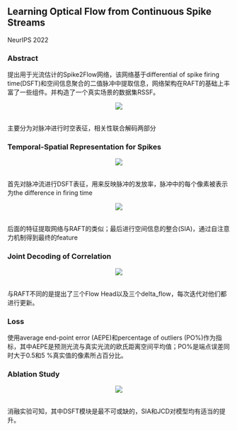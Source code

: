 ## Learning Optical Flow from Continuous Spike Streams

NeurIPS 2022

### Abstract

提出用于光流估计的Spike2Flow网络，该网络基于differential of spike firing time(DSFT)和空间信息聚合的二值脉冲中提取信息，网络架构在RAFT的基础上丰富了一些组件。并构造了一个真实场景的数据集RSSF。

<div align=center>
<img src="https://amao996.github.io/blogs/paper-reading/imgs/spike2flow/model.png" width="  ">
</div><br>

主要分为对脉冲进行时空表征，相关性联合解码两部分

### Temporal-Spatial Representation for Spikes

<div align=center>
<img src="https://amao996.github.io/blogs/paper-reading/imgs/spike2flow/encoder.png" width=" ">
</div><br>

首先对脉冲流进行DSFT表征，用来反映脉冲的发放率，脉冲中的每个像素被表示为the difference in firing time

<div align=center>
<img src="https://amao996.github.io/blogs/paper-reading/imgs/spike2flow/dsft.png" width=" ">
</div><br>

后面的特征提取网络与RAFT的类似；最后进行空间信息的整合(SIA)，通过自注意力机制得到最终的feature

### Joint Decoding of Correlation

<div align=center>
<img src="https://amao996.github.io/blogs/paper-reading/imgs/spike2flow/decoder.png" width=" ">
</div><br>

与RAFT不同的是提出了三个Flow Head以及三个delta_flow，每次迭代对他们都进行更新。

### Loss

使用average end-point error (AEPE)和percentage of outliers (PO%)作为指标，其中AEPE是预测光流与真实光流的欧氏距离空间平均值；PO%是端点误差同时大于0.5和5 %真实值的像素所占百分比。

### Ablation Study

<div align=center>
<img src="https://amao996.github.io/blogs/paper-reading/imgs/spike2flow/ab.png" width=" ">
</div><br>

消融实验可知，其中DSFT模块是最不可或缺的，SIA和JCD对模型均有适当的提升。